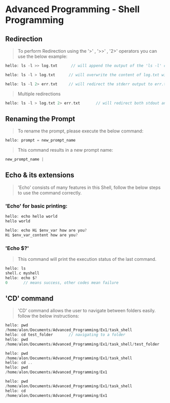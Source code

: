 # Advanced Programming - Shell Programming

## Redirection
> To perform Redirection using the '>' , '>>' , '2>' operators you can use the below example:

```C 
hello: ls -l >> log.txt      // will append the output of the 'ls -l' command to the EOF of log.txt
```

```C
hello: ls -l > log.txt      // will overwrite the content of log.txt with the output of 'ls -l'
```

```C
hello: ls -l 2> err.txt     // will redirect the stderr output to err.txt
```

> Multiple redirections
```C
hello: ls -l > log.txt 2> err.txt       // will redirect both stdout and stderr to log.txt and err.txt, will work for '>>' too.
```

## Renaming the Prompt
> To rename the prompt, please execute the below command:

```C
hello: prompt = new_prompt_name
```

> This command results in a new prompt name:
```C 
new_prompt_name |
```

## Echo & its extensions
> 'Echo' consists of many features in this Shell, follow the below steps to use the command correctly.

### 'Echo' for basic printing:
```C
hello: echo hello world
hello world
```

```C
hello: echo Hi $env_var how are you?
Hi $env_var_content how are you?
```

### 'Echo $?'
> This command will print the execution status of the last command.

```C
hello: ls
shell.c myshell
hello: echo $?
0       // means success, other codes mean failure
```

## 'CD' command
> 'CD' command allows the user to navigate between folders easily. follow the below instructions:

```C
hello: pwd
/home/alon/Documents/Advanced_Programming/Ex1/task_shell
hello: cd test_folder       // navigating to a folder
hello: pwd
/home/alon/Documents/Advanced_Programming/Ex1/task_shell/test_folder
```

```C
hello: pwd
/home/alon/Documents/Advanced_Programming/Ex1/task_shell
hello: cd ..
hello: pwd
/home/alon/Documents/Advanced_Programming/Ex1
```

```C
hello: pwd
/home/alon/Documents/Advanced_Programming/Ex1/task_shell
hello: cd
/home/alon/Documents/Advanced_Programming/Ex1
```


